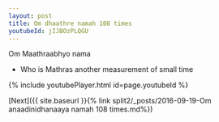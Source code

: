 ```yaml
---
layout: post
title: Om dhaathre namah 108 times
youtubeId: jIJBOzPLQGU
---
```

 
 
Om Maathraabhyo nama 
 
 -  Who is Mathras  another measurement of small time 
 
  
 
  
 
 
 
 
 
 


{% include youtubePlayer.html id=page.youtubeId %}
 
[Next]({{ site.baseurl }}{% link  split2/_posts/2016-09-19-Om anaadinidhanaaya namah 108 times.md%})
 
